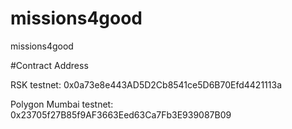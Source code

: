 # missions4good
missions4good

#Contract Address

RSK testnet: 
0x0a73e8e443AD5D2Cb8541ce5D6B70Efd4421113a


Polygon Mumbai testnet:
0x23705f27B85f9AF3663Eed63Ca7Fb3E939087B09
